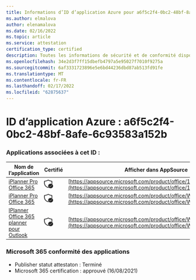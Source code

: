 ```yaml
---
title: Informations d’ID d’application Azure pour a6f5c2f4-0bc2-48bf-8afe-6c93583a152b
ms.author: elmalova
author: elenamalova
ms.date: 02/16/2022
ms.topic: article
ms.service: attestation
certification_type: certified
description: Toutes les informations de sécurité et de conformité disponibles pour a6f5c2f4-0bc2-48bf-8afe-6c93583a152b.
ms.openlocfilehash: 34e2d3f7ff15dbefb4797a5e95027f7010f9275a
ms.sourcegitcommit: 6af3331723896e5e6bd44236dbd87ab513fd91fe
ms.translationtype: MT
ms.contentlocale: fr-FR
ms.lasthandoff: 02/17/2022
ms.locfileid: "62875637"
---
```

# <a name="azure-app-id-a6f5c2f4-0bc2-48bf-8afe-6c93583a152b"></a>ID d’application Azure : a6f5c2f4-0bc2-48bf-8afe-6c93583a152b


### <a name="apps-associated-with-this-id"></a>Applications associées à cet ID :
| **Nom de l’application** | **Certifié** | **Afficher dans AppSource** |
|--------------|---------------|-----------------------|
| [iPlanner Pro Office 365](https://docs.microsoft.com/microsoft-365-app-certification/forward/17859280.iplannerpro) | <img alt="Certified application badge" src="../media/certified-badge.png" height="25" width="25" /> | [https://appsource.microsoft.com/product/office/17859280.iplannerpro](https://appsource.microsoft.com/product/office/17859280.iplannerpro) |
| [iPlanner Pro Office 365](https://docs.microsoft.com/microsoft-365-app-certification/forward/WA104380464) | <img alt="Certified application badge" src="../media/certified-badge.png" height="25" width="25" /> | [https://appsource.microsoft.com/product/office/WA104380464](https://appsource.microsoft.com/product/office/WA104380464) |
| [IPlanner Office 365 planner pour Outlook](https://docs.microsoft.com/microsoft-365-app-certification/forward/WA104380147) | <img alt="Certified application badge" src="../media/certified-badge.png" height="25" width="25" /> | [https://appsource.microsoft.com/product/office/WA104380147](https://appsource.microsoft.com/product/office/WA104380147) |

### <a name="microsoft-365-app-compliance-status"></a>Microsoft 365 conformité des applications
- Publisher statut attestaton : Terminé
- Microsoft 365 certification : approuvé (16/08/2021)
